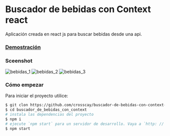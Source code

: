 # Buscador de bebidas con Context react
Aplicación creada en react js para buscar bebidas desde una api.

### [Demostración](https://nostalgic-neumann-755021.netlify.app/)

### Sceenshot
![bebidas_1](https://user-images.githubusercontent.com/15184739/95692977-5a007200-0bef-11eb-911c-c9ba299f5354.PNG)
![bebidas_2](https://user-images.githubusercontent.com/15184739/95692979-64bb0700-0bef-11eb-8c4e-92f1b5978e82.PNG)
![bebidas_3](https://user-images.githubusercontent.com/15184739/95692982-6be21500-0bef-11eb-83b6-932b764e3e20.PNG)

### Cómo empezar

Para iniciar el proyecto utilice:

```bash
$ git clon https://github.com/crosscay/buscador-de-bebidas-con-context-react.git
$ cd buscador_de_bebidas_con_context
# instala las dependencias del proyecto
$ npm i
# ejecute `npm start` para un servidor de desarrollo. Vaya a `http: // localhost: 3000 /`. La aplicación se volverá a cargar automáticamente si cambia alguno de los archivos de origen.
$ npm start
```
